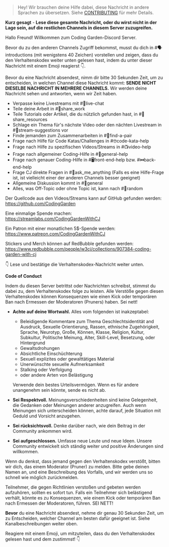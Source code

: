 >Hey! Wir brauchen deine Hilfe dabei, diese Nachricht in andere Sprachen zu übersetzen. Siehe [CONTRIBUTING](./CONTRIBUTING.md) für mehr Details.

**Kurz gesagt** - **Lese diese gesamte Nachricht, oder du wirst nicht in der Lage sein, auf die restlichen Channels in diesem Server zuzugreifen.**

Hallo Freund! Willkommen zum Coding Garden-Discord Server.

Bevor du zu den anderen Channels Zugriff bekommst, musst du dich in #🗣introductions (mit wenigstens 40 Zeichen) vorstellen und zeigen, dass du den Verhaltenskodex weiter unten gelesen hast, indem du unter dieser Nachricht mit einem Emoji reagierst 👇.

Bevor du eine Nachricht absendest, nimm dir bitte 30 Sekunden Zeit, um zu entscheiden, in welchen Channel diese Nachricht kommt:
**SENDE NICHT DIESELBE NACHRICHT IN MEHRERE CHANNELS.** Wir werden deine Nachricht sehen und antworten, wenn wir Zeit haben.

* Verpasse keine Livestreams mit #🔴live-chat 
* Teile deine Arbeit in #🎨share_work 
* Teile Tutorials oder Artikel, die du nützlich gefunden hast, in #📖share_resources 
* Schlage ein Thema für's nächste Video oder den nächten Livestream in #💭stream-suggestions vor 
* Finde jemanden zum Zusammenarbeiten in #👫find-a-pair 
* Frage nach Hilfe für Code Katas/Challenges in #🤓code-kata-help 
* Frage nach Hilfe zu spezifischen Videos/Streams in #📺video-help 
* Frage nach allgemeiner Coding-Hilfe in #🌈general-help 
* Frage nach genauer Coding-Hilfe in #🖥front-end-help bzw. #⏮back-end-help 
* Frage CJ direkte Fragen in #🤔ask_me_anything (Falls es eine Hilfe-Frage ist, ist vielleicht einer der anderen Channels besser geeignet)
* Allgemeine Diskussion kommt in #💬general  
* Alles, was Off-Topic oder ohne Topic ist, kann nach #🎲random 

Der Quellcode aus den Videos/Streams kann auf GitHub gefunden werden: <https://github.com/CodingGarden>

Eine einmalige Spende machen: <https://streamlabs.com/CodingGardenWithCJ>

Ein Patron mit einer monatlichen 5$-Spende werden: <https://www.patreon.com/CodingGardenWithCJ>

Stickers und Merch können auf RedBubble gefunden werden: <https://www.redbubble.com/people/w3cj/collections/907384-coding-garden-with-cj>

👇 Lese und bestätige die Verhaltenskodex-Nachricht weiter unten.

**Code of Conduct**

Indem du diesen Server betrittst oder Nachrichten schreibst, stimmst du dabei zu, dem Verhaltenskodex folge zu leisten. Alle Verstöße gegen diesen Verhaltenskodex können Konsequenzen wie einen Kick oder temporären Ban nach Ermessen der Moderatoren (Pruners) haben. Sei nett!

* **Achte auf deine Wortwahl.** Alles vom folgenden ist inakzeptabel: 
  * Beleidigende Kommentare zum Thema Geschlechtsidentität and Ausdruck, Sexuelle Orientierung, Rassen, ethnische Zugehörigkeit, Sprache, Neurotyp, Große, Können, Klasse, Religion, Kultur, Subkultur, Politische Meinung, Alter, Skill-Level, Besetzung, oder Hintergrund
  * Gewaltsdrohungen
  * Absichtliche Einschüchterung
  * Sexuell explizites oder gewalttätiges Material
  * Unerwünschte sexuelle Aufmerksamkeit
  * Stalking oder Verfolgung
  * oder andere Arten von Belästigung

  Verwende dein bestes Urteilsvermögen. Wenn es für andere unangenehm sein könnte, sende es nicht ab.

* **Sei Respektvoll.** Meinungsverschiedenheiten sind keine Gelegenheit, die Gedanken oder Meinungen anderer anzugreifen. Auch wenn Meinungen sich unterscheiden können, achte darauf, jede Situation mit Geduld und Vorsicht anzugehen. 
* **Sei rücksichtsvoll.** Denke darüber nach, wie dein Beitrag in der Community ankommen wird. 
* **Sei aufgeschlossen.** Umfasse neue Leute und neue Ideen. Unsere Community entwickelt sich ständig weiter und positive Änderungen sind willkommen.

Wenn du denkst, dass jemand gegen den Verhaltenskodex verstößt, bitten wir dich, das einem Moderator (Pruner) zu melden. Bitte gebe deinen Namen an, und eine Beschreibung des Vorfalls, und wir werden uns so schnell wie möglich zurückmelden.

Teilnehmer, die gegen Richtlinien verstoßen und gebeten werden aufzuhören, sollten es sofort tun. Falls ein Teilnehmer sich belästigend verhält, könnte es zu Konsequenzen, wie einem Kick oder temporären Ban nach Ermessen der Moderatoren, führen. SEI NETT!

**Bevor** du eine Nachricht absendest, nehme dir genau 30 Sekunden Zeit, um zu Entscheiden, welcher Channel am besten dafür geeignet ist. Siehe Kanalbeschreibungen weiter oben.

Reagiere mit einem Emoji, um mitzuteilen, dass du den Verhaltenskodex gelesen hast und dem zustimmst! 👇
